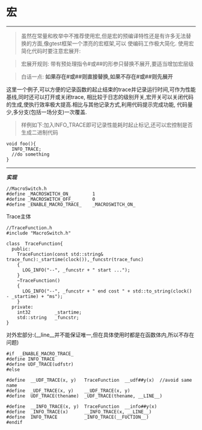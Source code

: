 # 宏
---

>虽然在常量和枚举中不推荐使用宏,但是宏的预编译特性还是有许多无法替换的方面,像gtest框架一个漂亮的宏框架,可以
使编码工作极大简化.
使用宏简化代码时要注意宏展开:

>宏展开规则:
带有预处理指令#或##的形参只替换不展开,要适当增加宏层级

>白话一点: **如果存在#或##则直接替换,如果不存在#或##则先展开**

这里一个例子,可以方便的记录函数的起止结束的trace并记录运行时间,可作为性能基线,同时还可以打开或关闭trace,
相比较于日志的级别开关,宏开关可以关闭代码的生成,使执行效率极大提高.相比与其他记录方式,利用代码提示完成功能,
代码量少,多分支(包括一场分支)一次覆盖.



>样例如下:加入INFO_TRACE即可记录性能耗时起止标记,还可以宏控制是否生成二进制代码

    void foo(){
      INFO_TRACE;
      //do something
    }


---
***实现***

    //MacroSwitch.h
    #define _MACROSWITCH_ON_        1
    #define _MACROSWITCH_OFF_       0
    #define _ENABLE_MACRO_TRACE_    _MACROSWITCH_ON_


Trace主体

    //TraceFunction.h
    #include "MacroSwitch.h"

    class  TraceFunction{
      public:
        TraceFunction(const std::string& trace_func):_startime(clock()),_funcstr(trace_func)
        {
          LOG_INFO("--", _funcstr + " start ...");
        }
        ~TraceFunction()
        {
          LOG_INFO("--", _funcstr + " end cost " + std::to_string(clock() - _startime) + "ms");
        }
      private:
        int32         _startime;
        std::string   _funcstr;
    }

对外宏部分:(__line__并不能保证唯一,但在具体使用时都是在函数体内,所以不存在问题)

    #if  _ENABLE_MACRO_TRACE_
    #define INFO_TRACE  
    #define UDF_TRACE(udfstr)
    #else

    #define  __UDF_TRACE(x, y)   TraceFunction  __udf##y(x)  //avoid same name
    #define  _UDF_TRACE(x, y)    __UDF_TRACE(x, y)
    #define  UDF_TRACE(thename)  _UDF_TRACE(thename, __LINE__)

    #define  __INFO_TRACE(x, y)  TraceFunction  __info##y(x)
    #define  _INFO_TRACE(x)      __INFO_TRACE(x, __LINE__)
    #define  INFO_TRACE          _INFO_TRACE(__FUCTION__)
    #endif
